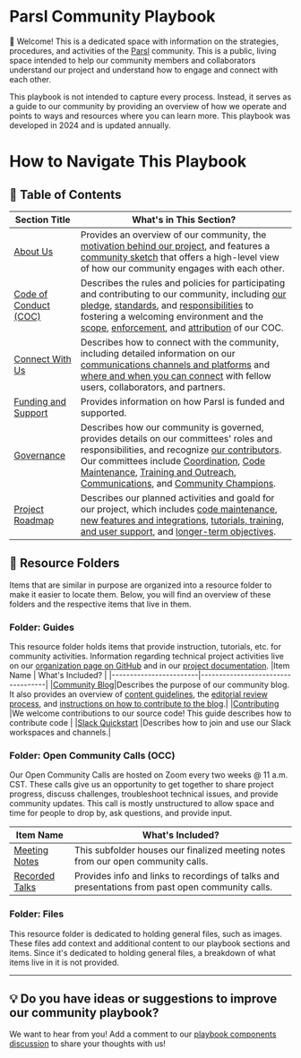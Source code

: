 # Parsl Community Playbook

👋 Welcome! This is a dedicated space with information on the strategies, procedures, and activities of the [Parsl](https://github.com/Parsl/parsl) community. This is a public, living space intended to help our community members and collaborators understand our project and understand how to engage and connect with each other.

This playbook is not intended to capture every process. Instead, it serves as a guide to our community by providing an overview of how we operate and points to ways and resources where you can learn more. This playbook was developed in 2024 and is updated annually.

# How to Navigate This Playbook 
## 🔖 Table of Contents
|Section Title            |What's in This Section? |
|-------------------------|------------------------------|
|[About Us](https://github.com/sophie-bui/parsl-community-playbook/blob/main/About-Us.md#-about-our-community)     |Provides an overview of our community, the [motivation behind our project](https://github.com/sophie-bui/parsl-community-playbook/blob/main/About-Us.md#-motivation-behind-parsl-the-modern-research-computing-landscape), and features a [community sketch](https://github.com/sophie-bui/parsl-community-playbook/blob/main/About-Us.md#community-sketch) that offers a high-level view of how our community engages with each other.|
|[Code of Conduct (COC)](Code-Of-Conduct.md)|Describes the rules and policies for participating and contributing to our community, including [our pledge](https://github.com/sophie-bui/parsl-community-playbook?tab=coc-ov-file#our-pledge), [standards](https://github.com/sophie-bui/parsl-community-playbook?tab=coc-ov-file#our-standards), and [responsibilities](https://github.com/sophie-bui/parsl-community-playbook?tab=coc-ov-file#our-responsibilities) to fostering a welcoming environment and the [scope](https://github.com/sophie-bui/parsl-community-playbook?tab=coc-ov-file#scope), [enforcement](https://github.com/sophie-bui/parsl-community-playbook?tab=coc-ov-file#enforcement), and [attribution](https://github.com/sophie-bui/parsl-community-playbook?tab=coc-ov-file#attribution) of our COC.|
|[Connect With Us](Connect-With-Us.md)| Describes how to connect with the community, including detailed information on our [communications channels and platforms](https://github.com/sophie-bui/parsl-community-playbook/blob/main/Connect-With-Us.md#-our-communication-channels-and-platforms) and [where and when you can connect](https://github.com/sophie-bui/parsl-community-playbook/blob/main/Connect-With-Us.md#%EF%B8%8F-where-and-when-to-connect) with fellow users, collaborators, and partners. |
|[Funding and Support](Funding-And-Support.md)|Provides information on how Parsl is funded and supported.|
|[Governance](Governance.md)| Describes how our community is governed, provides details on our committees' roles and responsibilities, and recognize [our contributors](https://github.com/sophie-bui/parsl-community-playbook/blob/main/Governance.md#contributors). Our committees include [Coordination](https://github.com/sophie-bui/parsl-community-playbook/blob/main/Governance.md#coordination), [Code Maintenance](https://github.com/sophie-bui/parsl-community-playbook/blob/main/Governance.md#code-maintenance), [Training and Outreach](https://github.com/sophie-bui/parsl-community-playbook/blob/main/Governance.md#training-and-outreach), [Communications](https://github.com/sophie-bui/parsl-community-playbook/blob/main/Governance.md#communications), and [Community Champions](https://github.com/sophie-bui/parsl-community-playbook/blob/main/Governance.md#community-champions).|
|[Project Roadmap](Project-Roadmap.rst)|Describes our planned activities and goald for our project, which includes [code maintenance](https://github.com/sophie-bui/parsl-community-playbook/blob/main/Project-Roadmap.rst#code-maintenance), [new features and integrations](https://github.com/sophie-bui/parsl-community-playbook/blob/main/Project-Roadmap.rst#new-features-and-integrations), [tutorials, training, and user support](https://github.com/sophie-bui/parsl-community-playbook/blob/main/Project-Roadmap.rst#tutorials-training-and-user-support), and [longer-term objectives](https://github.com/sophie-bui/parsl-community-playbook/blob/main/Project-Roadmap.rst#longer-term-objectives).|

## 📁 Resource Folders
Items that are similar in purpose are organized into a resource folder to make it easier to locate them. Below, you will find an overview of these folders and the respective items that live in them.

### Folder: Guides
This resource folder holds items that provide instruction, tutorials, etc. for community activities. Information regarding technical project activities live on our [organization page on GitHub](https://github.com/Parsl/parsl) and in our [project documentation](https://parsl.readthedocs.io/en/stable/).
|Item Name               | What's Included?                  |
|------------------------|-----------------------------------|
|[Community Blog](Community-Blog.md)|Describes the purpose of our community blog. It also provides an overview of [content guidelines](https://github.com/sophie-bui/parsl-community-playbook/blob/main/Guides/Community-Blog.md#-content-guidelines), the [editorial review process](https://github.com/sophie-bui/parsl-community-playbook/blob/main/Guides/Community-Blog.md#-editorial-review-process), and [instructions on how to contribute to the blog](https://github.com/sophie-bui/parsl-community-playbook/blob/main/Guides/Community-Blog.md#%EF%B8%8F-ready-to-write-a-guest-blog-check-out-our-contribute-to-blog-instructions-to-begin).|
|[Contributing](Contributing.rst) |We welcome contributions to our source code! This guide describes how to contribute code  |
|[Slack Quickstart](Slack-Quickstart.md) |Describes how to join and use our Slack workspaces and channels.|

### Folder: Open Community Calls (OCC)
Our Open Community Calls are hosted on Zoom every two weeks @ 11 a.m. CST. These calls give us an opportunity to get together to share project progress, discuss challenges, troubleshoot technical issues, and provide community updates. This call is mostly unstructured to allow space and time for people to drop by, ask questions, and provide input.

|Item Name               | What's Included?                  |
|------------------------|-----------------------------------|
|[Meeting Notes](Open%20Community%20Calls/Meeting%20Notes)| This subfolder houses our finalized meeting notes from our open community calls.|
|[Recorded Talks](Open%20Community%20Calls/Recorded-Talks.md)| Provides info and links to recordings of talks and presentations from past open community calls. |

### Folder: Files
This resource folder is dedicated to holding general files, such as images. These files add context and additional content to our playbook sections and items. Since it's dedicated to holding general files, a breakdown of what items live in it is not provided.
<hr>

## 💡 Do you have ideas or suggestions to improve our community playbook?
We want to hear from you! Add a comment to our [playbook components discussion](https://github.com/sophie-bui/parsl-community-playbook/discussions/2) to share your thoughts with us!
